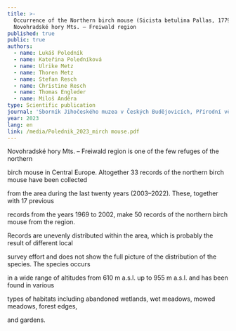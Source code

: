 ```yaml
---
title: >-
  Occurrence of the Northern birch mouse (Sicista betulina Pallas, 1779) in the
  Novohradské hory Mts. – Freiwald region
published: true
public: true
authors:
  - name: Lukáš Poledník
  - name: Kateřina Poledníková
  - name: Ulrike Metz
  - name: Thoren Metz
  - name: Stefan Resch
  - name: Christine Resch
  - name: Thomas Engleder
  - name: Miloš Anděra
type: Scientific publication
journal: 'Sborník Jihočeského muzea v Českých Budějovicích, Přírodní vědy 63'
year: 2023
lang: en
link: /media/Polednik_2023_mirch mouse.pdf
---
```

Novohradské hory Mts. – Freiwald region is one of the few refuges of the northern

birch mouse in Central Europe. Altogether 33 records of the northern birch mouse have been collected

from the area during the last twenty years (2003–2022). These, together with 17 previous

records from the years 1969 to 2002, make 50 records of the northern birch mouse from the region.

Records are unevenly distributed within the area, which is probably the result of different local

survey effort and does not show the full picture of the distribution of the species. The species occurs

in a wide range of altitudes from 610 m a.s.l. up to 955 m a.s.l. and has been found in various

types of habitats including abandoned wetlands, wet meadows, mowed meadows, forest edges,

and gardens.
